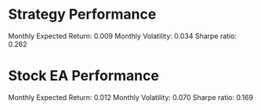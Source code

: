 # Strategy Performance
Monthly Expected Return: 0.009
Monthly Volatility: 0.034
Sharpe ratio: 0.262
# Stock EA Performance
Monthly Expected Return: 0.012
Monthly Volatility: 0.070
Sharpe ratio: 0.169
